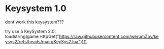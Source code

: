 # Keysystem 1.0

dont work this keysystem???

try use a KeySystem 2.0: loadstring(game:HttpGet("https://raw.githubusercontent.com/werumZov/keysys2/refs/heads/main/KeySys2.lua"))()
